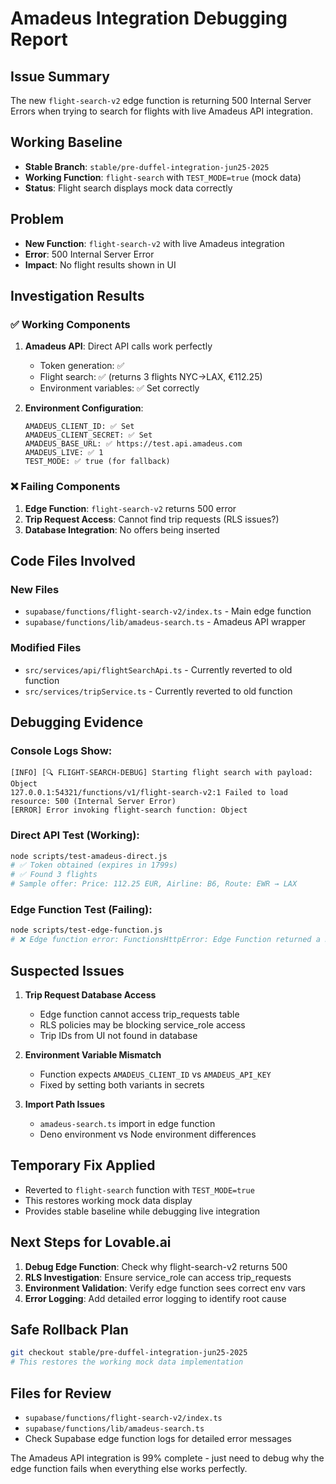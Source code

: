 # Amadeus Integration Debugging Report

## Issue Summary
The new `flight-search-v2` edge function is returning 500 Internal Server Errors when trying to search for flights with live Amadeus API integration.

## Working Baseline
- **Stable Branch**: `stable/pre-duffel-integration-jun25-2025`
- **Working Function**: `flight-search` with `TEST_MODE=true` (mock data)
- **Status**: Flight search displays mock data correctly

## Problem
- **New Function**: `flight-search-v2` with live Amadeus integration
- **Error**: 500 Internal Server Error
- **Impact**: No flight results shown in UI

## Investigation Results

### ✅ Working Components
1. **Amadeus API**: Direct API calls work perfectly
   - Token generation: ✅
   - Flight search: ✅ (returns 3 flights NYC→LAX, €112.25)
   - Environment variables: ✅ Set correctly

2. **Environment Configuration**:
   ```
   AMADEUS_CLIENT_ID: ✅ Set
   AMADEUS_CLIENT_SECRET: ✅ Set  
   AMADEUS_BASE_URL: ✅ https://test.api.amadeus.com
   AMADEUS_LIVE: ✅ 1
   TEST_MODE: ✅ true (for fallback)
   ```

### ❌ Failing Components
1. **Edge Function**: `flight-search-v2` returns 500 error
2. **Trip Request Access**: Cannot find trip requests (RLS issues?)
3. **Database Integration**: No offers being inserted

## Code Files Involved

### New Files
- `supabase/functions/flight-search-v2/index.ts` - Main edge function
- `supabase/functions/lib/amadeus-search.ts` - Amadeus API wrapper

### Modified Files  
- `src/services/api/flightSearchApi.ts` - Currently reverted to old function
- `src/services/tripService.ts` - Currently reverted to old function

## Debugging Evidence

### Console Logs Show:
```
[INFO] [🔍 FLIGHT-SEARCH-DEBUG] Starting flight search with payload: Object
127.0.0.1:54321/functions/v1/flight-search-v2:1 Failed to load resource: 500 (Internal Server Error)
[ERROR] Error invoking flight-search function: Object
```

### Direct API Test (Working):
```bash
node scripts/test-amadeus-direct.js
# ✅ Token obtained (expires in 1799s)  
# ✅ Found 3 flights
# Sample offer: Price: 112.25 EUR, Airline: B6, Route: EWR → LAX
```

### Edge Function Test (Failing):
```bash  
node scripts/test-edge-function.js
# ❌ Edge function error: FunctionsHttpError: Edge Function returned a non-2xx status code
```

## Suspected Issues

1. **Trip Request Database Access**
   - Edge function cannot access trip_requests table
   - RLS policies may be blocking service_role access
   - Trip IDs from UI not found in database

2. **Environment Variable Mismatch**
   - Function expects `AMADEUS_CLIENT_ID` vs `AMADEUS_API_KEY`
   - Fixed by setting both variants in secrets

3. **Import Path Issues**
   - `amadeus-search.ts` import in edge function
   - Deno environment vs Node environment differences

## Temporary Fix Applied
- Reverted to `flight-search` function with `TEST_MODE=true`
- This restores working mock data display
- Provides stable baseline while debugging live integration

## Next Steps for Lovable.ai

1. **Debug Edge Function**: Check why flight-search-v2 returns 500
2. **RLS Investigation**: Ensure service_role can access trip_requests  
3. **Environment Validation**: Verify edge function sees correct env vars
4. **Error Logging**: Add detailed error logging to identify root cause

## Safe Rollback Plan
```bash
git checkout stable/pre-duffel-integration-jun25-2025
# This restores the working mock data implementation
```

## Files for Review
- `supabase/functions/flight-search-v2/index.ts`
- `supabase/functions/lib/amadeus-search.ts`
- Check Supabase edge function logs for detailed error messages

The Amadeus API integration is 99% complete - just need to debug why the edge function fails when everything else works perfectly.
